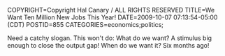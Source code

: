 COPYRIGHT=Copyright Hal Canary / ALL RIGHTS RESERVED
TITLE=We Want Ten Million New Jobs This Year!
DATE=2009-10-07 07:13:54-05:00 (CDT)
POSTID=855
CATEGORIES=economics;politics;

Need a catchy slogan. This won't do: What do we want? A stimulus big enough to close the output gap! When do we want it? Six months ago!

